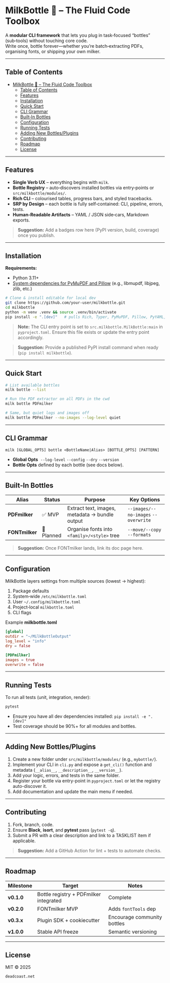 # MilkBottle 🍼 – The Fluid Code Toolbox

A **modular CLI framework** that lets you plug in task‑focused “bottles” (sub‑tools) without touching core code.  
Write once, bottle forever—whether you’re batch‑extracting PDFs, organising fonts, or shipping your own milker.

---

## Table of Contents

- [MilkBottle 🍼 – The Fluid Code Toolbox](#milkbottle---the-fluid-code-toolbox)
  - [Table of Contents](#table-of-contents)
  - [Features](#features)
  - [Installation](#installation)
  - [Quick Start](#quickstart)
  - [CLI Grammar](#cli-grammar)
  - [Built‑In Bottles](#builtin-bottles)
  - [Configuration](#configuration)
  - [Running Tests](#running-tests)
  - [Adding New Bottles/Plugins](#adding-new-bottlesplugins)
  - [Contributing](#contributing)
  - [Roadmap](#roadmap)
  - [License](#license)

---

## Features

- **Single Verb UX** – everything begins with `milk`.
- **Bottle Registry** – auto‑discovers installed bottles via entry‑points or `src/milkbottle/modules/`.
- **Rich CLI** – colourised tables, progress bars, and styled tracebacks.
- **SRP by Design** – each bottle is fully self‑contained: CLI, pipeline, errors, tests.
- **Human‑Readable Artifacts** – YAML / JSON side‑cars, Markdown exports.

> **Suggestion:** Add a badges row here (PyPI version, build, coverage) once you publish.

---

## Installation

**Requirements:**

- Python 3.11+
- [System dependencies for PyMuPDF and Pillow](https://pymupdf.readthedocs.io/en/latest/installation.html#system-requirements) (e.g., libmupdf, libjpeg, zlib, etc.)

```bash
# Clone & install editable for local dev
git clone https://github.com/your‑user/milkbottle.git
cd milkbottle
python -m venv .venv && source .venv/bin/activate
pip install -e ".[dev]"   # pulls Rich, Typer, PyMuPDF, Pillow, PyYAML, etc.
```

> **Note:** The CLI entry point is set to `src.milkbottle.MilkBottle:main` in `pyproject.toml`. Ensure this file exists or update the entry point accordingly.

> **Suggestion:** Provide a published PyPI install command when ready (`pip install milkbottle`).

---

## Quick Start

```bash
# List available bottles
milk bottle --list

# Run the PDF extractor on all PDFs in the cwd
milk bottle PDFmilker

# Same, but quiet logs and images off
milk bottle PDFmilker --no-images --log-level quiet
```

---

## CLI Grammar

```
milk [GLOBAL_OPTS] bottle <BottleName|Alias> [BOTTLE_OPTS] [PATTERN]
```

- **Global Opts**  `--log-level` `--config` `--dry` `--version`
- **Bottle Opts** defined by each bottle (see docs below).

---

## Built‑In Bottles

| Alias          | Status     | Purpose                                        | Key Options                          |
| -------------- | ---------- | ---------------------------------------------- | ------------------------------------ |
| **PDFmilker**  | ✅ MVP     | Extract text, images, metadata → bundle output | `--images/--no-images` `--overwrite` |
| **FONTmilker** | 🚧 Planned | Organise fonts into `<family>/<style>` tree    | `--move/--copy` `--formats`          |

> **Suggestion:** Once FONTmilker lands, link its doc page here.

---

## Configuration

MilkBottle layers settings from multiple sources (lowest → highest):

1. Package defaults
2. System‑wide `/etc/milkbottle.toml`
3. User `~/.config/milkbottle.toml`
4. Project‑local `milkbottle.toml`
5. CLI flags

Example **milkbottle.toml**

```toml
[global]
outdir = "~/MilkBottleOutput"
log_level = "info"
dry = false

[PDFmilker]
images = true
overwrite = false
```

---

## Running Tests

To run all tests (unit, integration, render):

```bash
pytest
```

- Ensure you have all dev dependencies installed: `pip install -e ".[dev]"`
- Test coverage should be 90%+ for all modules and bottles.

---

## Adding New Bottles/Plugins

1. Create a new folder under `src/milkbottle/modules/` (e.g., `mybottle/`).
2. Implement your CLI in `cli.py` and expose a `get_cli()` function and metadata (`__alias__`, `__description__`, `__version__`).
3. Add your logic, errors, and tests in the same folder.
4. Register your bottle via entry-point in `pyproject.toml` or let the registry auto-discover it.
5. Add documentation and update the main menu if needed.

---

## Contributing

1. Fork, branch, code.
2. Ensure **Black**, **isort**, and **pytest** pass (`pytest -q`).
3. Submit a PR with a clear description and link to a TASKLIST item if applicable.

> **Suggestion:** Add a GitHub Action for lint + tests to automate checks.

---

## Roadmap

| Milestone  | Target                                 | Notes                       |
| ---------- | -------------------------------------- | --------------------------- |
| **v0.1.0** | Bottle registry + PDFmilker integrated | Complete                    |
| **v0.2.0** | FONTmilker MVP                         | Adds `fontTools` dep        |
| **v0.3.x** | Plugin SDK + cookiecutter              | Encourage community bottles |
| **v1.0.0** | Stable API freeze                      | Semantic versioning         |

---

## License

MIT © 2025

```
deadcoast.net
```
